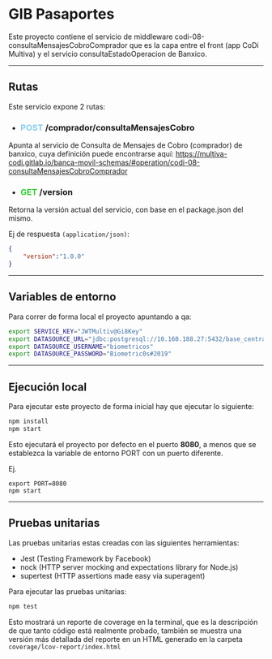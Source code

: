 # GIB Pasaportes

Este proyecto contiene el servicio de middleware codi-08-consultaMensajesCobroComprador que es la capa entre el front (app CoDi Multiva) y el servicio consultaEstadoOperacion de Banxico.

---
## Rutas

Este servicio expone 2 rutas:

* ### **<span style="color:skyblue">POST</span> /comprador/consultaMensajesCobro**
Apunta al servicio de Consulta de Mensajes de Cobro (comprador) de banxico, cuya definición puede encontrarse aquí:
https://multiva-codi.gitlab.io/banca-movil-schemas/#operation/codi-08-consultaMensajesCobroComprador

* ### **<span style="color:limegreen">GET</span>  /version**
Retorna la versión actual del servicio, con base en el package.json del mismo.

Ej de respuesta `(application/json)`:
```json
{
    "version":"1.0.0"
}
```

---
## Variables de entorno

Para correr de forma local el proyecto apuntando a qa:

```bash
export SERVICE_KEY="JWTMultiv@Gi8Key"
export DATASOURCE_URL="jdbc:postgresql://10.160.188.27:5432/base_central_operaciones_qa"
export DATASOURCE_USERNAME="biometricos"
export DATASOURCE_PASSWORD="Biometric0s#2019"
```

---
## Ejecución local
Para ejecutar este proyecto de forma inicial hay que ejecutar lo siguiente:

```bash
npm install
npm start
```

Esto ejecutará el proyecto por defecto en el puerto **8080**, a menos que se establezca la variable de entorno PORT con un puerto diferente.

Ej.
```
export PORT=8080
npm start
```

---

## Pruebas unitarias

Las pruebas unitarias estas creadas con las siguientes herramientas:

- Jest (Testing Framework by Facebook)
- nock (HTTP server mocking and expectations library for Node.js)
- supertest (HTTP assertions made easy via superagent)

Para ejecutar las pruebas unitarias:

```bash
npm test
```
Esto mostrará un reporte de coverage en la terminal, que es la descripción de que tanto código está realmente probado, también se muestra una versión más detallada del reporte en un HTML generado en la carpeta `coverage/lcov-report/index.html`
